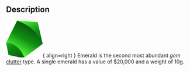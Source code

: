 ## Description
![](../static/clutter/clutter-emerald.svg "Emerald Image"){ align=right }
Emerald is the second most abundant *gem* [clutter](/clutter "All Clutter Types") type. A single emerald has a value of $20,000 and a weight of 10g.